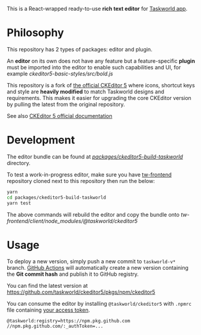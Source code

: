 This is a React-wrapped ready-to-use **rich text editor** for [Taskworld app](https://github.com/taskworld/tw-frontend).

# Philosophy

This repository has 2 types of packages: editor and plugin.

An **editor** on its own does not have any feature but a feature-specific **plugin** must be imported into the editor to enable such capabilities and UI, for example _ckeditor5-basic-styles/src/bold.js_

This repository is a fork of [the official CKEditor 5](https://github.com/ckeditor/ckeditor5) where icons, shortcut keys and style are **heavily modified** to match Taskworld designs and requirements. This makes it easier for upgrading the core CKEditor version by pulling the latest from the original repository.

See also [CKEditor 5 official documentation](https://ckeditor.com/docs/ckeditor5/latest/)

# Development

The editor bundle can be found at [_packages/ckeditor5-build-taskworld_](packages/ckeditor5-build-taskworld/README.md) directory.

To test a work-in-progress editor, make sure you have [tw-frontend](https://github.com/taskworld/tw-frontend) repository cloned next to this repository then run the below:
```bash
yarn
cd packages/ckeditor5-build-taskworld
yarn test
```

The above commands will rebuild the editor and copy the bundle onto _tw-frontend/client/node_modules/@taskworld/ckeditor5_

# Usage

To deploy a new version, simply push a new commit to `taskworld-v*` branch. [GitHub Actions](.github/workflows/publish.yml) will automatically create a new version containing the **Git commit hash** and publish it to GitHub registry.

You can find the latest version at https://github.com/taskworld/ckeditor5/pkgs/npm/ckeditor5

You can consume the editor by installing `@taskworld/ckeditor5` with `.npmrc` file containing [your access token](https://github.com/settings/tokens).

```
@taskworld:registry=https://npm.pkg.github.com
//npm.pkg.github.com/:_authToken=...
```
